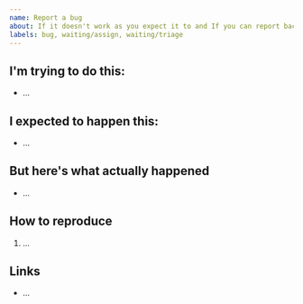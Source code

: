 ```yaml
---
name: Report a bug
about: If it doesn't work as you expect it to and If you can report back to us, please use this template
labels: bug, waiting/assign, waiting/triage
---
```


## I'm trying to do this:

- ...

## I expected to happen this:

- ...

## But here's what actually happened

- ...

## How to reproduce

1. ...

## Links

- ...

